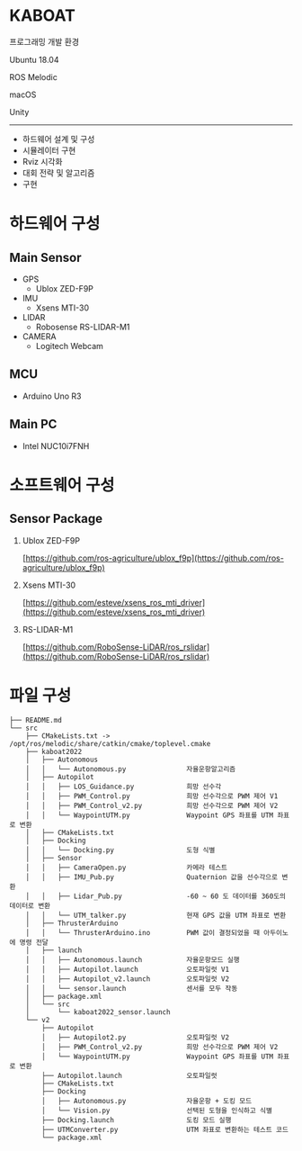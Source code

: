 # KABOAT

프로그래밍 개발 환경

Ubuntu 18.04

ROS Melodic

macOS

Unity

---

-   하드웨어 설계 및 구성
-   시뮬레이터 구현
-   Rviz 시각화
-   대회 전략 및 알고리즘
-   구현

# 하드웨어 구성

## Main Sensor

-   GPS
    -   Ublox ZED-F9P
-   IMU
    -   Xsens MTI-30
-   LIDAR
    -   Robosense RS-LIDAR-M1
-   CAMERA
    -   Logitech Webcam

## MCU

-   Arduino Uno R3

## Main PC

-   Intel NUC10i7FNH

# 소프트웨어 구성

## Sensor Package

1. Ublox ZED-F9P

    [https://github.com/ros-agriculture/ublox_f9p](https://github.com/ros-agriculture/ublox_f9p)

2. Xsens MTI-30

    [https://github.com/esteve/xsens_ros_mti_driver](https://github.com/esteve/xsens_ros_mti_driver)

3. RS-LIDAR-M1

    [https://github.com/RoboSense-LiDAR/ros_rslidar](https://github.com/RoboSense-LiDAR/ros_rslidar)

# 파일 구성

```
├── README.md
└── src
    ├── CMakeLists.txt -> /opt/ros/melodic/share/catkin/cmake/toplevel.cmake
    ├── kaboat2022
    │   ├── Autonomous
    │   │   └── Autonomous.py               자율운항알고리즘
    │   ├── Autopilot
    │   │   ├── LOS_Guidance.py             희망 선수각
    │   │   ├── PWM_Control.py              희망 선수각으로 PWM 제어 V1
    │   │   ├── PWM_Control_v2.py           희망 선수각으로 PWM 제어 V2
    │   │   └── WaypointUTM.py              Waypoint GPS 좌표를 UTM 좌표로 변환
    │   ├── CMakeLists.txt
    │   ├── Docking
    │   │   └── Docking.py                  도형 식별
    │   ├── Sensor
    │   │   ├── CameraOpen.py               카메라 테스트
    │   │   ├── IMU_Pub.py                  Quaternion 값을 선수각으로 변환
    │   │   ├── Lidar_Pub.py                -60 ~ 60 도 데이터를 360도의 데이터로 변환
    │   │   └── UTM_talker.py               현재 GPS 값을 UTM 좌표로 변환
    │   ├── ThrusterArduino
    │   │   └── ThrusterArduino.ino         PWM 값이 결정되었을 때 아두이노에 명령 전달
    │   ├── launch
    │   │   ├── Autonomous.launch           자율운항모드 실행
    │   │   ├── Autopilot.launch            오토파일럿 V1
    │   │   ├── Autopilot_v2.launch         오토파일럿 V2
    │   │   └── sensor.launch               센서를 모두 작동
    │   ├── package.xml
    │   └── src
    │       └── kaboat2022_sensor.launch
    └── v2
        ├── Autopilot
        │   ├── Autopilot2.py               오토파일럿 V2
        │   ├── PWM_Control_v2.py           희망 선수각으로 PWM 제어 V2
        │   └── WaypointUTM.py              Waypoint GPS 좌표를 UTM 좌표로 변환
        ├── Autopilot.launch                오토파일럿
        ├── CMakeLists.txt
        ├── Docking
        │   ├── Autonomous.py               자율운항 + 도킹 모드
        │   └── Vision.py                   선택된 도형을 인식하고 식별
        ├── Docking.launch                  도킹 모드 실행
        ├── UTMConverter.py                 UTM 좌표로 변환하는 테스트 코드
        └── package.xml
```
